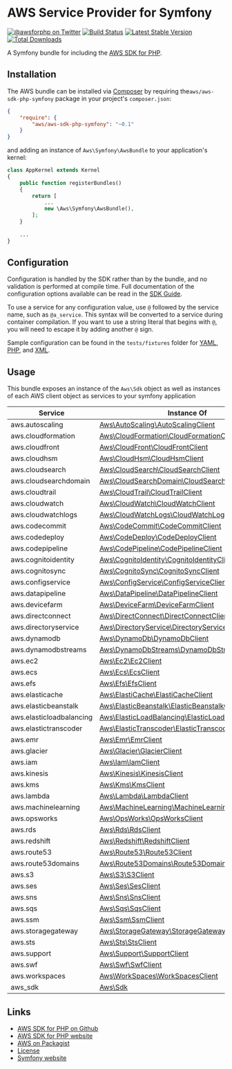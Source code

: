 # AWS Service Provider for Symfony

[![@awsforphp on Twitter](http://img.shields.io/badge/twitter-%40awsforphp-blue.svg?style=flat)](https://twitter.com/awsforphp)
[![Build Status](https://travis-ci.org/aws/aws-sdk-php-symfony.svg)](https://travis-ci.org/aws/aws-sdk-php-symfony)
[![Latest Stable Version](https://poser.pugx.org/aws/aws-sdk-php-symfony/v/stable.png)](https://packagist.org/packages/aws/aws-sdk-php-symfony)
[![Total Downloads](https://poser.pugx.org/aws/aws-sdk-php-symfony/downloads.png)](https://packagist.org/packages/aws/aws-sdk-php-symfony)

A Symfony bundle for including the [AWS SDK for PHP](https://github.com/aws/aws-sdk-php).

## Installation

The AWS bundle can be installed via [Composer](http://getcomposer.org) by 
requiring the`aws/aws-sdk-php-symfony` package in your project's `composer.json`:

```json
{
    "require": {
        "aws/aws-sdk-php-symfony": "~0.1"
    }
}
```

and adding an instance of `Aws\Symfony\AwsBundle` to your application's kernel:

```php
class AppKernel extends Kernel
{
    public function registerBundles()
    {
        return [
            ...
            new \Aws\Symfony\AwsBundle(),
        ];
    }
    
    ...
}
```

## Configuration

Configuration is handled by the SDK rather than by the bundle, and no validation
is performed at compile time. Full documentation of the configuration options
available can be read in the [SDK Guide](http://docs.aws.amazon.com/aws-sdk-php/v3/guide/guide/configuration.html).

To use a service for any configuration value, use `@` followed by the service
name, such as `@a_service`. This syntax will be converted to a service during
container compilation. If you want to use a string literal that begins with `@`,
you will need to escape it by adding another `@` sign.

Sample configuration can be found in the `tests/fixtures` folder for [YAML](https://github.com/aws/aws-sdk-php-symfony/blob/master/tests/fixtures/config.yml), [PHP](https://github.com/aws/aws-sdk-php-symfony/blob/master/tests/fixtures/config.php), and [XML](https://github.com/aws/aws-sdk-php-symfony/blob/master/tests/fixtures/config.xml).

## Usage

This bundle exposes an instance of the `Aws\Sdk` object as well as instances of each AWS client object as services to your symfony application

<!-- BEGIN SERVICE TABLE -->
Service | Instance Of
--- | ---
aws.autoscaling | [Aws\AutoScaling\AutoScalingClient](http://docs.aws.amazon.com/aws-sdk-php/v3/api/class-Aws.AutoScaling.AutoScalingClient.html) 
aws.cloudformation | [Aws\CloudFormation\CloudFormationClient](http://docs.aws.amazon.com/aws-sdk-php/v3/api/class-Aws.CloudFormation.CloudFormationClient.html) 
aws.cloudfront | [Aws\CloudFront\CloudFrontClient](http://docs.aws.amazon.com/aws-sdk-php/v3/api/class-Aws.CloudFront.CloudFrontClient.html) 
aws.cloudhsm | [Aws\CloudHsm\CloudHsmClient](http://docs.aws.amazon.com/aws-sdk-php/v3/api/class-Aws.CloudHsm.CloudHsmClient.html) 
aws.cloudsearch | [Aws\CloudSearch\CloudSearchClient](http://docs.aws.amazon.com/aws-sdk-php/v3/api/class-Aws.CloudSearch.CloudSearchClient.html) 
aws.cloudsearchdomain | [Aws\CloudSearchDomain\CloudSearchDomainClient](http://docs.aws.amazon.com/aws-sdk-php/v3/api/class-Aws.CloudSearchDomain.CloudSearchDomainClient.html) 
aws.cloudtrail | [Aws\CloudTrail\CloudTrailClient](http://docs.aws.amazon.com/aws-sdk-php/v3/api/class-Aws.CloudTrail.CloudTrailClient.html) 
aws.cloudwatch | [Aws\CloudWatch\CloudWatchClient](http://docs.aws.amazon.com/aws-sdk-php/v3/api/class-Aws.CloudWatch.CloudWatchClient.html) 
aws.cloudwatchlogs | [Aws\CloudWatchLogs\CloudWatchLogsClient](http://docs.aws.amazon.com/aws-sdk-php/v3/api/class-Aws.CloudWatchLogs.CloudWatchLogsClient.html) 
aws.codecommit | [Aws\CodeCommit\CodeCommitClient](http://docs.aws.amazon.com/aws-sdk-php/v3/api/class-Aws.CodeCommit.CodeCommitClient.html) 
aws.codedeploy | [Aws\CodeDeploy\CodeDeployClient](http://docs.aws.amazon.com/aws-sdk-php/v3/api/class-Aws.CodeDeploy.CodeDeployClient.html) 
aws.codepipeline | [Aws\CodePipeline\CodePipelineClient](http://docs.aws.amazon.com/aws-sdk-php/v3/api/class-Aws.CodePipeline.CodePipelineClient.html) 
aws.cognitoidentity | [Aws\CognitoIdentity\CognitoIdentityClient](http://docs.aws.amazon.com/aws-sdk-php/v3/api/class-Aws.CognitoIdentity.CognitoIdentityClient.html) 
aws.cognitosync | [Aws\CognitoSync\CognitoSyncClient](http://docs.aws.amazon.com/aws-sdk-php/v3/api/class-Aws.CognitoSync.CognitoSyncClient.html) 
aws.configservice | [Aws\ConfigService\ConfigServiceClient](http://docs.aws.amazon.com/aws-sdk-php/v3/api/class-Aws.ConfigService.ConfigServiceClient.html) 
aws.datapipeline | [Aws\DataPipeline\DataPipelineClient](http://docs.aws.amazon.com/aws-sdk-php/v3/api/class-Aws.DataPipeline.DataPipelineClient.html) 
aws.devicefarm | [Aws\DeviceFarm\DeviceFarmClient](http://docs.aws.amazon.com/aws-sdk-php/v3/api/class-Aws.DeviceFarm.DeviceFarmClient.html) 
aws.directconnect | [Aws\DirectConnect\DirectConnectClient](http://docs.aws.amazon.com/aws-sdk-php/v3/api/class-Aws.DirectConnect.DirectConnectClient.html) 
aws.directoryservice | [Aws\DirectoryService\DirectoryServiceClient](http://docs.aws.amazon.com/aws-sdk-php/v3/api/class-Aws.DirectoryService.DirectoryServiceClient.html) 
aws.dynamodb | [Aws\DynamoDb\DynamoDbClient](http://docs.aws.amazon.com/aws-sdk-php/v3/api/class-Aws.DynamoDb.DynamoDbClient.html) 
aws.dynamodbstreams | [Aws\DynamoDbStreams\DynamoDbStreamsClient](http://docs.aws.amazon.com/aws-sdk-php/v3/api/class-Aws.DynamoDbStreams.DynamoDbStreamsClient.html) 
aws.ec2 | [Aws\Ec2\Ec2Client](http://docs.aws.amazon.com/aws-sdk-php/v3/api/class-Aws.Ec2.Ec2Client.html) 
aws.ecs | [Aws\Ecs\EcsClient](http://docs.aws.amazon.com/aws-sdk-php/v3/api/class-Aws.Ecs.EcsClient.html) 
aws.efs | [Aws\Efs\EfsClient](http://docs.aws.amazon.com/aws-sdk-php/v3/api/class-Aws.Efs.EfsClient.html) 
aws.elasticache | [Aws\ElastiCache\ElastiCacheClient](http://docs.aws.amazon.com/aws-sdk-php/v3/api/class-Aws.ElastiCache.ElastiCacheClient.html) 
aws.elasticbeanstalk | [Aws\ElasticBeanstalk\ElasticBeanstalkClient](http://docs.aws.amazon.com/aws-sdk-php/v3/api/class-Aws.ElasticBeanstalk.ElasticBeanstalkClient.html) 
aws.elasticloadbalancing | [Aws\ElasticLoadBalancing\ElasticLoadBalancingClient](http://docs.aws.amazon.com/aws-sdk-php/v3/api/class-Aws.ElasticLoadBalancing.ElasticLoadBalancingClient.html) 
aws.elastictranscoder | [Aws\ElasticTranscoder\ElasticTranscoderClient](http://docs.aws.amazon.com/aws-sdk-php/v3/api/class-Aws.ElasticTranscoder.ElasticTranscoderClient.html) 
aws.emr | [Aws\Emr\EmrClient](http://docs.aws.amazon.com/aws-sdk-php/v3/api/class-Aws.Emr.EmrClient.html) 
aws.glacier | [Aws\Glacier\GlacierClient](http://docs.aws.amazon.com/aws-sdk-php/v3/api/class-Aws.Glacier.GlacierClient.html) 
aws.iam | [Aws\Iam\IamClient](http://docs.aws.amazon.com/aws-sdk-php/v3/api/class-Aws.Iam.IamClient.html) 
aws.kinesis | [Aws\Kinesis\KinesisClient](http://docs.aws.amazon.com/aws-sdk-php/v3/api/class-Aws.Kinesis.KinesisClient.html) 
aws.kms | [Aws\Kms\KmsClient](http://docs.aws.amazon.com/aws-sdk-php/v3/api/class-Aws.Kms.KmsClient.html) 
aws.lambda | [Aws\Lambda\LambdaClient](http://docs.aws.amazon.com/aws-sdk-php/v3/api/class-Aws.Lambda.LambdaClient.html) 
aws.machinelearning | [Aws\MachineLearning\MachineLearningClient](http://docs.aws.amazon.com/aws-sdk-php/v3/api/class-Aws.MachineLearning.MachineLearningClient.html) 
aws.opsworks | [Aws\OpsWorks\OpsWorksClient](http://docs.aws.amazon.com/aws-sdk-php/v3/api/class-Aws.OpsWorks.OpsWorksClient.html) 
aws.rds | [Aws\Rds\RdsClient](http://docs.aws.amazon.com/aws-sdk-php/v3/api/class-Aws.Rds.RdsClient.html) 
aws.redshift | [Aws\Redshift\RedshiftClient](http://docs.aws.amazon.com/aws-sdk-php/v3/api/class-Aws.Redshift.RedshiftClient.html) 
aws.route53 | [Aws\Route53\Route53Client](http://docs.aws.amazon.com/aws-sdk-php/v3/api/class-Aws.Route53.Route53Client.html) 
aws.route53domains | [Aws\Route53Domains\Route53DomainsClient](http://docs.aws.amazon.com/aws-sdk-php/v3/api/class-Aws.Route53Domains.Route53DomainsClient.html) 
aws.s3 | [Aws\S3\S3Client](http://docs.aws.amazon.com/aws-sdk-php/v3/api/class-Aws.S3.S3Client.html) 
aws.ses | [Aws\Ses\SesClient](http://docs.aws.amazon.com/aws-sdk-php/v3/api/class-Aws.Ses.SesClient.html) 
aws.sns | [Aws\Sns\SnsClient](http://docs.aws.amazon.com/aws-sdk-php/v3/api/class-Aws.Sns.SnsClient.html) 
aws.sqs | [Aws\Sqs\SqsClient](http://docs.aws.amazon.com/aws-sdk-php/v3/api/class-Aws.Sqs.SqsClient.html) 
aws.ssm | [Aws\Ssm\SsmClient](http://docs.aws.amazon.com/aws-sdk-php/v3/api/class-Aws.Ssm.SsmClient.html) 
aws.storagegateway | [Aws\StorageGateway\StorageGatewayClient](http://docs.aws.amazon.com/aws-sdk-php/v3/api/class-Aws.StorageGateway.StorageGatewayClient.html) 
aws.sts | [Aws\Sts\StsClient](http://docs.aws.amazon.com/aws-sdk-php/v3/api/class-Aws.Sts.StsClient.html) 
aws.support | [Aws\Support\SupportClient](http://docs.aws.amazon.com/aws-sdk-php/v3/api/class-Aws.Support.SupportClient.html) 
aws.swf | [Aws\Swf\SwfClient](http://docs.aws.amazon.com/aws-sdk-php/v3/api/class-Aws.Swf.SwfClient.html) 
aws.workspaces | [Aws\WorkSpaces\WorkSpacesClient](http://docs.aws.amazon.com/aws-sdk-php/v3/api/class-Aws.WorkSpaces.WorkSpacesClient.html) 
aws_sdk | [Aws\Sdk](http://docs.aws.amazon.com/aws-sdk-php/v3/api/class-Aws.Sdk.html) 
<!-- END SERVICE TABLE -->

## Links

* [AWS SDK for PHP on Github](http://github.com/aws/aws-sdk-php)
* [AWS SDK for PHP website](http://aws.amazon.com/sdkforphp/)
* [AWS on Packagist](https://packagist.org/packages/aws)
* [License](http://aws.amazon.com/apache2.0/)
* [Symfony website](http://symfony.com/)

